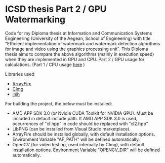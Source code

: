 # ICSD thesis Part 2 / GPU Watermarking

Code for my Diploma thesis at Information and Communication Systems Engineering (University of the Aegean, School of Engineering) with title "Efficient implementation of watermark and watermark detection algorithms for image and video using the graphics processing unit".
This Diploma thesis aims to compare the above algorithms (mainly in execution speed) when they are implemented in GPU and CPU.
Part 2 / GPU usage for calculations. (Part 1 / CPU usage [here](https://github.com/kar-dim/diploma-thesis_CPU) )

Libraries used:
- [ArrayFire](https://arrayfire.org)
- [CImg](https://cimg.eu/)
- [inih](https://github.com/jtilly/inih)
    
For building the project, the below must be installed:
- AMD APP SDK 3.0 (or Nvidia CUDA Toolkit for NVIDIA GPU). Must be included in default include path. If AMD APP SDK 3.0 is used, occurrences of "cl.hpp" in code should be replaced with "cl2.hpp"
- LibPNG (can be installed from Visual Studio marketplace).
- ArrayFire should be installed globally, with default installation options. Environment Variable "AF_PATH" will be defined automatically.
- OpenCV (for video testing, used internally by CImg), with default installation options. Environment Variable "OPENCV_DIR" will be defined automatically.
